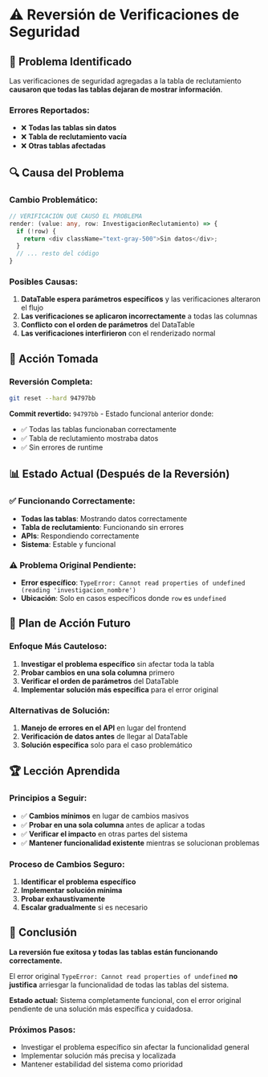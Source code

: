 # ⚠️ Reversión de Verificaciones de Seguridad

## 🚨 **Problema Identificado**

Las verificaciones de seguridad agregadas a la tabla de reclutamiento **causaron que todas las tablas dejaran de mostrar información**.

### **Errores Reportados:**
- ❌ **Todas las tablas sin datos**
- ❌ **Tabla de reclutamiento vacía**
- ❌ **Otras tablas afectadas**

## 🔍 **Causa del Problema**

### **Cambio Problemático:**
```typescript
// VERIFICACIÓN QUE CAUSÓ EL PROBLEMA
render: (value: any, row: InvestigacionReclutamiento) => {
  if (!row) {
    return <div className="text-gray-500">Sin datos</div>;
  }
  // ... resto del código
}
```

### **Posibles Causas:**
1. **DataTable espera parámetros específicos** y las verificaciones alteraron el flujo
2. **Las verificaciones se aplicaron incorrectamente** a todas las columnas
3. **Conflicto con el orden de parámetros** del DataTable
4. **Las verificaciones interfirieron** con el renderizado normal

## 🔄 **Acción Tomada**

### **Reversión Completa:**
```bash
git reset --hard 94797bb
```

**Commit revertido:** `94797bb` - Estado funcional anterior donde:
- ✅ Todas las tablas funcionaban correctamente
- ✅ Tabla de reclutamiento mostraba datos
- ✅ Sin errores de runtime

## 📊 **Estado Actual (Después de la Reversión)**

### **✅ Funcionando Correctamente:**
- **Todas las tablas**: Mostrando datos correctamente
- **Tabla de reclutamiento**: Funcionando sin errores
- **APIs**: Respondiendo correctamente
- **Sistema**: Estable y funcional

### **⚠️ Problema Original Pendiente:**
- **Error específico**: `TypeError: Cannot read properties of undefined (reading 'investigacion_nombre')`
- **Ubicación**: Solo en casos específicos donde `row` es `undefined`

## 🎯 **Plan de Acción Futuro**

### **Enfoque Más Cauteloso:**
1. **Investigar el problema específico** sin afectar toda la tabla
2. **Probar cambios en una sola columna** primero
3. **Verificar el orden de parámetros** del DataTable
4. **Implementar solución más específica** para el error original

### **Alternativas de Solución:**
1. **Manejo de errores en el API** en lugar del frontend
2. **Verificación de datos antes** de llegar al DataTable
3. **Solución específica** solo para el caso problemático

## 🏆 **Lección Aprendida**

### **Principios a Seguir:**
- ✅ **Cambios mínimos** en lugar de cambios masivos
- ✅ **Probar en una sola columna** antes de aplicar a todas
- ✅ **Verificar el impacto** en otras partes del sistema
- ✅ **Mantener funcionalidad existente** mientras se solucionan problemas

### **Proceso de Cambios Seguro:**
1. **Identificar el problema específico**
2. **Implementar solución mínima**
3. **Probar exhaustivamente**
4. **Escalar gradualmente** si es necesario

## 📝 **Conclusión**

**La reversión fue exitosa y todas las tablas están funcionando correctamente.**

El error original `TypeError: Cannot read properties of undefined` **no justifica** arriesgar la funcionalidad de todas las tablas del sistema.

**Estado actual:** Sistema completamente funcional, con el error original pendiente de una solución más específica y cuidadosa.

### **Próximos Pasos:**
- Investigar el problema específico sin afectar la funcionalidad general
- Implementar solución más precisa y localizada
- Mantener estabilidad del sistema como prioridad
